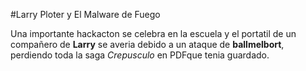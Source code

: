 #Larry Ploter y El Malware de Fuego

Una importante hackacton se celebra en la escuela y el portatil de un compañero de **Larry**
se averia debido a un ataque de **ballmelbort**, perdiendo toda la saga *Crepusculo*
en PDFque tenia guardado.